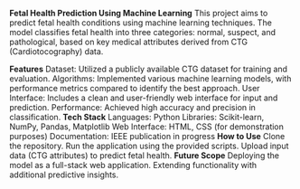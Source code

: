 

**Fetal Health Prediction Using Machine Learning**
This project aims to predict fetal health conditions using machine learning techniques. The model classifies fetal health into three categories: normal, suspect, and pathological, based on key medical attributes derived from CTG (Cardiotocography) data.

**Features**
Dataset: Utilized a publicly available CTG dataset for training and evaluation.
Algorithms: Implemented various machine learning models, with performance metrics compared to identify the best approach.
User Interface: Includes a clean and user-friendly web interface for input and prediction.
Performance: Achieved high accuracy and precision in classification.
**Tech Stack**
Languages: Python
Libraries: Scikit-learn, NumPy, Pandas, Matplotlib
Web Interface: HTML, CSS (for demonstration purposes)
Documentation: IEEE publication in progress
**How to Use**
Clone the repository.
Run the application using the provided scripts.
Upload input data (CTG attributes) to predict fetal health.
**Future Scope**
Deploying the model as a full-stack web application.
Extending functionality with additional predictive insights.
